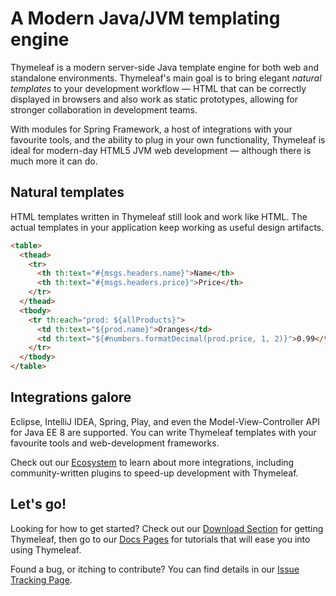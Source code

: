 A Modern Java/JVM templating engine
========================

Thymeleaf is a modern server-side Java template engine for both web and standalone environments. 
Thymeleaf's main goal is to bring elegant *natural templates* to your development workflow — HTML that can be correctly displayed in browsers and also work as static prototypes, allowing for stronger collaboration in development teams.

With modules for Spring Framework, a host of integrations with your favourite tools, and the ability to plug in your own functionality, Thymeleaf is ideal for modern-day HTML5 JVM web development — although there is much more it can do.

Natural templates
----------
HTML templates written in Thymeleaf still look and work like HTML. The actual templates in your application keep working as useful design artifacts.

```html
<table>
  <thead>
    <tr>
      <th th:text="#{msgs.headers.name}">Name</th>
      <th th:text="#{msgs.headers.price}">Price</th>
    </tr>
  </thead>
  <tbody>
    <tr th:each="prod: ${allProducts}">
      <td th:text="${prod.name}">Oranges</td>
      <td th:text="${#numbers.formatDecimal(prod.price, 1, 2)}">0.99</td>
    </tr>
  </tbody>
</table>
```

Integrations galore
---------
Eclipse, IntelliJ IDEA, Spring, Play, and even the Model-View-Controller API for Java EE 8 are supported. You can write Thymeleaf templates with your favourite tools and web-development frameworks.

Check out our [Ecosystem](https://www.thymeleaf.org/ecosystem.html) to learn about more integrations, including community-written plugins to speed-up development with Thymeleaf.

Let's go!
---------
Looking for how to get started? Check out our [Download Section](https://www.thymeleaf.org/download.html) for getting Thymeleaf, then go to our [Docs Pages](https://www.thymeleaf.org/documentation.html) for tutorials that will ease you into using Thymeleaf.

Found a bug, or itching to contribute? You can find details in our [Issue Tracking Page](https://www.thymeleaf.org/issuetracking.html).
